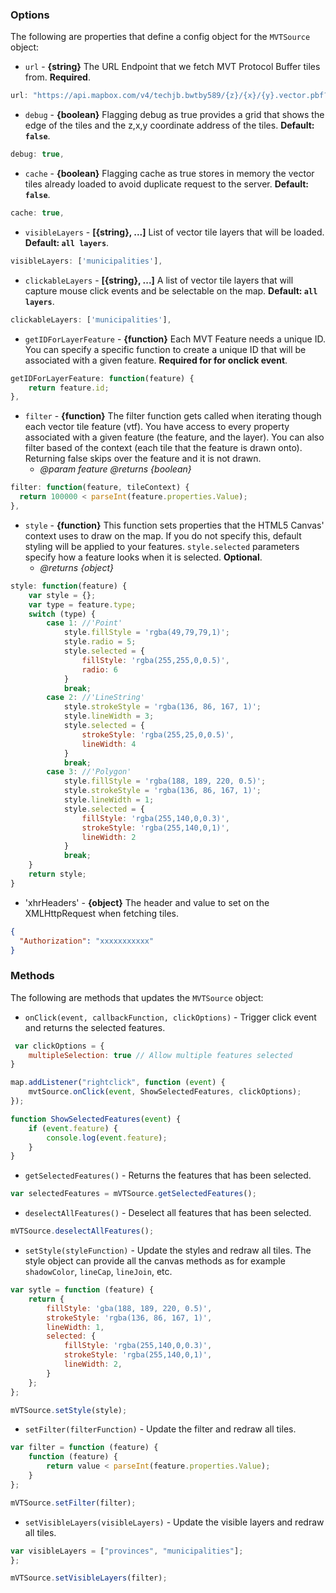 ﻿
### Options

The following are properties that define a config object for the `MVTSource` object:

* `url` - **{string}** The URL Endpoint that we fetch MVT Protocol Buffer tiles from. **Required**.

```js
url: "https://api.mapbox.com/v4/techjb.bwtby589/{z}/{x}/{y}.vector.pbf?",
```

* `debug` - **{boolean}** Flagging debug as true provides a grid that shows the edge of the tiles and the z,x,y coordinate address of the tiles. **Default: `false`**.

```js
debug: true,
```

* `cache` - **{boolean}** Flagging cache as true stores in memory the vector tiles already loaded to avoid duplicate request to the server. **Default: `false`**.

```js
cache: true,
```

* `visibleLayers` - **[{string}, ...]** List of vector tile layers that will be loaded. **Default: `all layers`**.

```js
visibleLayers: ['municipalities'],
```


* `clickableLayers` - **[{string}, ...]** A list of vector tile layers that will capture mouse click events and be selectable on the map. **Default: `all layers`**.

```js
clickableLayers: ['municipalities'],
```

* `getIDForLayerFeature` - **{function}** Each MVT Feature needs a unique ID. You can specify a specific function to create a unique ID that will be associated with a given feature. **Required for for onclick event**.

```js
getIDForLayerFeature: function(feature) {
    return feature.id;
},
```

* `filter` - **{function}** The filter function gets called when iterating though each vector tile feature (vtf). You have access to every property associated with a given feature (the feature, and the layer). You can also filter based of the context (each tile that the feature is drawn onto). Returning false skips over the feature and it is not drawn.   
  * *@param feature* *@returns {boolean}*

```js
filter: function(feature, tileContext) {
  return 100000 < parseInt(feature.properties.Value);
},
```

* `style` - **{function}** This function sets properties that the HTML5 Canvas' context uses to draw on the map. If you do not specify this, default styling will be applied to your features. `style.selected` parameters specify how a feature looks when it is selected. **Optional**.
  * *@returns {object}*

```js
style: function(feature) {
    var style = {};
    var type = feature.type;
    switch (type) {
        case 1: //'Point'
            style.fillStyle = 'rgba(49,79,79,1)';
            style.radio = 5;
            style.selected = {
                fillStyle: 'rgba(255,255,0,0.5)',
                radio: 6
            }
            break;
        case 2: //'LineString'
            style.strokeStyle = 'rgba(136, 86, 167, 1)';
            style.lineWidth = 3;
            style.selected = {
                strokeStyle: 'rgba(255,25,0,0.5)',
                lineWidth: 4
            }
            break;
        case 3: //'Polygon'
            style.fillStyle = 'rgba(188, 189, 220, 0.5)';
            style.strokeStyle = 'rgba(136, 86, 167, 1)';
            style.lineWidth = 1;
            style.selected = {
                fillStyle: 'rgba(255,140,0,0.3)',
                strokeStyle: 'rgba(255,140,0,1)',
                lineWidth: 2
            }
            break;
    }
    return style;
}
```

* 'xhrHeaders' - **{object}** The header and value to set on the XMLHttpRequest when fetching tiles.

```json
{
  "Authorization": "xxxxxxxxxxx"
}
```

### Methods

The following are methods that updates the `MVTSource` object:

* `onClick(event, callbackFunction, clickOptions)` - Trigger click event and returns the selected features.

```js
 var clickOptions = {
    multipleSelection: true // Allow multiple features selected
}

map.addListener("rightclick", function (event) {
    mvtSource.onClick(event, ShowSelectedFeatures, clickOptions);
});

function ShowSelectedFeatures(event) {
    if (event.feature) {
        console.log(event.feature);
    }                        
}
```


* `getSelectedFeatures()` - Returns the features that has been selected.

```js
var selectedFeatures = mVTSource.getSelectedFeatures();
```


* `deselectAllFeatures()` - Deselect all features that has been selected.

```js
mVTSource.deselectAllFeatures();
```


* `setStyle(styleFunction)` - Update the styles and redraw all tiles. The style object can provide all the canvas methods as for example `shadowColor`, `lineCap`, `lineJoin`, etc. 

```js
var sytle = function (feature) {
    return {
        fillStyle: 'gba(188, 189, 220, 0.5)',
        strokeStyle: 'rgba(136, 86, 167, 1)',
        lineWidth: 1,
        selected: {
            fillStyle: 'rgba(255,140,0,0.3)',
            strokeStyle: 'rgba(255,140,0,1)',
            lineWidth: 2,
        }
    };
};

mVTSource.setStyle(style);
```

* `setFilter(filterFunction)` - Update the filter and redraw all tiles. 

```js
var filter = function (feature) {
    function (feature) {
        return value < parseInt(feature.properties.Value);
    }
};

mVTSource.setFilter(filter);
```


* `setVisibleLayers(visibleLayers)` - Update the visible layers and redraw all tiles. 

```js
var visibleLayers = ["provinces", "municipalities"];
};

mVTSource.setVisibleLayers(filter);
```